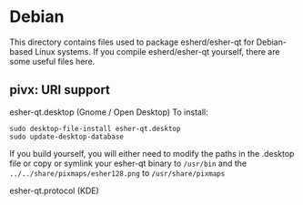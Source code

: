 
Debian
====================
This directory contains files used to package esherd/esher-qt
for Debian-based Linux systems. If you compile esherd/esher-qt yourself, there are some useful files here.

## pivx: URI support ##


esher-qt.desktop  (Gnome / Open Desktop)
To install:

	sudo desktop-file-install esher-qt.desktop
	sudo update-desktop-database

If you build yourself, you will either need to modify the paths in
the .desktop file or copy or symlink your esher-qt binary to `/usr/bin`
and the `../../share/pixmaps/esher128.png` to `/usr/share/pixmaps`

esher-qt.protocol (KDE)

